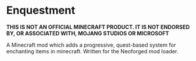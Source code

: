 # Enquestment

**THIS IS NOT AN OFFICIAL MINECRAFT PRODUCT. IT IS NOT ENDORSED BY, OR ASSOCIATED WITH, MOJANG STUDIOS OR MICROSOFT**

A Minecraft mod which adds a progressive, quest-based system for enchanting items in minecraft. Written for the Neoforged mod loader.
